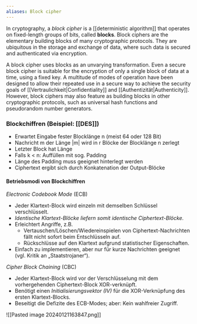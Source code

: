 ```yaml
---
aliases: Block cipher
---
```


In cryptography, a *block cipher* is a [[deterministic algorithm]] that operates on fixed-length groups of bits, called **blocks**. Block ciphers are the elementary building blocks of many cryptographic protocols. They are ubiquitous in the storage and exchange of data, where such data is secured and authenticated via encryption.

A block cipher uses blocks as an unvarying transformation. Even a secure block cipher is suitable for the encryption of only a single block of data at a time, using a fixed key. A multitude of modes of operation have been designed to allow their repeated use in a secure way to achieve the security goals of [[Vertraulichkeit|Confidentiality]] and [[Authentizität|Authenticity]]. However, block ciphers may also feature as building blocks in other cryptographic protocols, such as universal hash functions and pseudorandom number generators. 
### Blockchiffren (Beispiel: [[DES]])

- Erwartet Eingabe fester Blocklänge n (meist 64 oder 128 Bit) 
- Nachricht m der Länge |m| wird in r Blöcke der Blocklänge n zerlegt
- Letzter Block hat Länge
- Falls k < n: Auffüllen mit sog. Padding 
- Länge des Padding muss geeignet hinterlegt werden 
- Ciphertext ergibt sich durch Konkatenation der Output-Blöcke

#### Betriebsmodi von Blockchiffren

*Electronic Codebook Mode* (ECB) 
- Jeder Klartext-Block wird einzeln mit demselben Schlüssel verschlüsselt. 
- *Identische Klartext-Blöcke liefern somit identische Ciphertext-Blöcke.* 
- Erleichtert Angriffe, z.B. 
	- Vertauschen/Löschen/Wiedereinspielen von Ciphertext-Nachrichten fällt nicht sofort beim Entschlüsseln auf. 
	- Rückschlüsse auf den Klartext aufgrund statistischer Eigenschaften.
- Einfach zu implementieren, aber nur für kurze Nachrichten geeignet (vgl. Kritik an „Staatstrojaner“).  

*Cipher Block Chaining* (CBC) 
- Jeder Klartext-Block wird vor der Verschlüsselung mit dem vorhergehenden Ciphertext-Block XOR-verknüpft. 
- Benötigt einen *Initialisierungsvektor (IV)* für die XOR-Verknüpfung des ersten Klartext-Blocks. 
- Beseitigt die Defizite des ECB-Modes; aber: Kein wahlfreier Zugriff.

![[Pasted image 20240121163847.png]]
